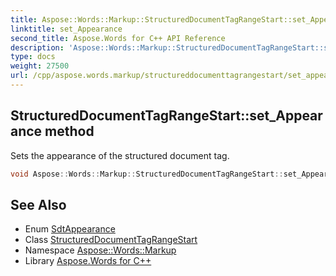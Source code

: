 ```yaml
---
title: Aspose::Words::Markup::StructuredDocumentTagRangeStart::set_Appearance method
linktitle: set_Appearance
second_title: Aspose.Words for C++ API Reference
description: 'Aspose::Words::Markup::StructuredDocumentTagRangeStart::set_Appearance method. Sets the appearance of the structured document tag in C++.'
type: docs
weight: 27500
url: /cpp/aspose.words.markup/structureddocumenttagrangestart/set_appearance/
---
```

## StructuredDocumentTagRangeStart::set_Appearance method


Sets the appearance of the structured document tag.

```cpp
void Aspose::Words::Markup::StructuredDocumentTagRangeStart::set_Appearance(Aspose::Words::Markup::SdtAppearance value) override
```

## See Also

* Enum [SdtAppearance](../../sdtappearance/)
* Class [StructuredDocumentTagRangeStart](../)
* Namespace [Aspose::Words::Markup](../../)
* Library [Aspose.Words for C++](../../../)
